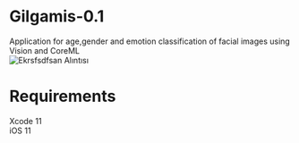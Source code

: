 # Gilgamis-0.1
Application for age,gender and emotion classification of facial images using Vision and CoreML <br/>
![Ekrsfsdfsan Alıntısı](https://user-images.githubusercontent.com/87136151/132881570-a145a499-78ad-4343-a1da-5836c277e542.PNG) <br/>


# Requirements
Xcode 11 <br/>
iOS 11

